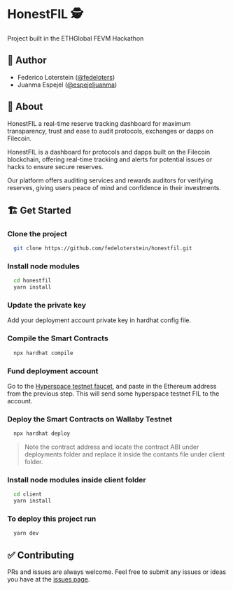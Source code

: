 # HonestFIL 🕵️
Project built in the ETHGlobal FEVM Hackathon

## 👤 Author
- Federico Loterstein ([@fedeloters](https://twitter.com/fedeloters))
- Juanma Espejel ([@espejeljuanma](https://twitter.com/espejeljuanma))

## 🌈 About

HonestFIL a real-time reserve tracking dashboard for maximum transparency, trust and ease to audit protocols, exchanges or dapps on Filecoin.

HonestFIL is a dashboard for protocols and dapps built on the Filecoin blockchain, offering real-time tracking and alerts for potential issues or hacks to ensure secure reserves.

Our platform offers auditing services and rewards auditors for verifying reserves, giving users peace of mind and confidence in their investments.

## 🏗 Get Started
### Clone the project
```bash
  git clone https://github.com/fedeloterstein/honestfil.git
```
### Install node modules
```bash
  cd honestfil
  yarn install
```

### Update the private key
Add your deployment account private key in hardhat config file.

### Compile the Smart Contracts
```bash
  npx hardhat compile
```
### Fund deployment account
Go to the [Hyperspace testnet faucet](https://hyperspace.yoga/#faucet), and paste in the Ethereum address from the previous step. This will send some hyperspace testnet FIL to the account.


### Deploy the Smart Contracts on Wallaby Testnet
```bash
  npx hardhat deploy
```

> Note the contract address and locate the contract ABI under deployments folder and replace it inside the contants file under client folder.

### Install node modules inside client folder
```bash
  cd client
  yarn install
```

### To deploy this project run

```bash
  yarn dev
```

## ✅ Contributing 
PRs and issues are always welcome. Feel free to submit any issues or ideas you have at the [issues page](https://github.com/fedeloterstein/honestfil/issues).